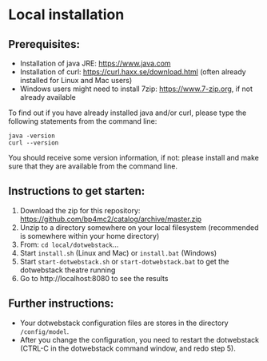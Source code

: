 # Local installation

## Prerequisites:
- Installation of java JRE: https://www.java.com
- Installation of curl: https://curl.haxx.se/download.html (often already installed for Linux and Mac users)
- Windows users might need to install 7zip: https://www.7-zip.org, if not already available

To find out if you have already installed java and/or curl, please type the following statements from the command line:

```
java -version
curl --version
```

You should receive some version information, if not: please install and make sure that they are available from the command line.

## Instructions to get starten:

1. Download the zip for this repository: https://github.com/bp4mc2/catalog/archive/master.zip
2. Unzip to a directory somewhere on your local filesystem (recommended is somewhere within your home directory)
3. From: `cd local/dotwebstack`...
4. Start `install.sh` (Linux and Mac) or `install.bat` (Windows)
5. Start `start-dotwebstack.sh` or `start-dotwebstack.bat` to get the dotwebstack theatre running
6. Go to http://localhost:8080 to see the results

## Further instructions:

- Your dotwebstack configuration files are stores in the directory `/config/model`.
- After you change the configuration, you need to restart the dotwebstack (CTRL-C in the dotwebstack command window, and redo step 5).
